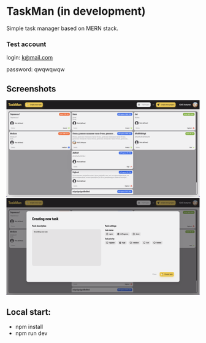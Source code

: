 # TaskMan (in development)

Simple task manager based on MERN stack.

### Test account

login: k@mail.com

password: qwqwqwqw

## Screenshots

<div align="center">
  <img src="/screens/image1.png">
  <img src="/screens/image2.png">
</div>

## Local start:

- npm install
- npm run dev
